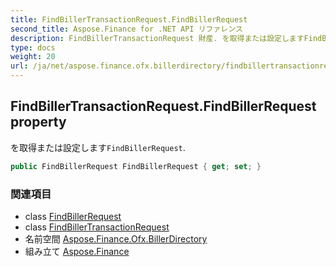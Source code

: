 ```yaml
---
title: FindBillerTransactionRequest.FindBillerRequest
second_title: Aspose.Finance for .NET API リファレンス
description: FindBillerTransactionRequest 財産. を取得または設定しますFindBillerRequest.
type: docs
weight: 20
url: /ja/net/aspose.finance.ofx.billerdirectory/findbillertransactionrequest/findbillerrequest/
---
```

## FindBillerTransactionRequest.FindBillerRequest property

を取得または設定します`FindBillerRequest`.

```csharp
public FindBillerRequest FindBillerRequest { get; set; }
```

### 関連項目

* class [FindBillerRequest](../../findbillerrequest/)
* class [FindBillerTransactionRequest](../)
* 名前空間 [Aspose.Finance.Ofx.BillerDirectory](../../findbillertransactionrequest/)
* 組み立て [Aspose.Finance](../../../)


